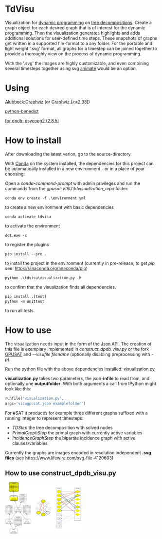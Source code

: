# TdVisu
Visualization for [dynamic programming](https://en.wikipedia.org/wiki/Dynamic_programming) on [tree decompositions](https://en.wikipedia.org/wiki/Tree_decomposition).
Create a graph object for each desired graph that is of interest for the dynamic programming.
Then the visualization generates highlights and adds additional solutions for user-defined time steps.
These snapshots of graphs get written in a supported file-format to a any folder.
For the portable and light weight '.svg' format, all graphs for a timestep can be joined together to provide a thoroughly view on the process of dynamic programming.

With the '.svg' the images are highly customizable, and even combining several timesteps together using svg [animate](https://developer.mozilla.org/en-US/docs/Web/SVG/Element/animate) would be an option.


# Using
[Alubbock:Graphviz](https://anaconda.org/alubbock/graphviz) (or [Graphviz (>=2.38)](https://graphviz.gitlab.io/download/))

[python-benedict](https://pypi.org/project/python-benedict/)

[for dpdb: psycopg2 (2.8.5)](https://www.psycopg.org/docs/index.html)

# How to install

After downloading the latest verion, go to the source-directory. 

With [Conda](https://docs.conda.io/en/latest/) on the system installed, the dependencies for this project can be automatically installed in a new environment - or in a place of your choosing:

Open a *conda-command-prompt* with admin privileges and run the commands from the *gpusat-VISU\tdvisualization_repo* folder:
```shell
conda env create -f .\environment.yml
```
to create a new environment with basic dependencies
```shell
conda activate tdvisu
```
to activate the environment
```shell
dot.exe -c
```
to register the plugins
```shell
pip install --pre .
```
to install the project in the environment (currently in pre-release, to get *pip* see: https://anaconda.org/anaconda/pip)
```shell
python .\tdvisu\visualization.py -h
```
to confirm that the visualization finds all dependencies.
```shell
pip install .[test] 
python -m unittest
```
to run all tests.


# How to use

The visualization needs input in the form of the [Json API](https://github.com/VaeterchenFrost/gpusat-VISU/blob/master/JsonAPI_v1.3.md).
The creation of this file is exemplary implemented in *construct_dpdb_visu.py* or the fork [GPUSAT](https://github.com/VaeterchenFrost/GPUSAT) and *--visufile filename* (optionally disabling preprocessing with *-p*).

Run the python file with the above dependencies installed:
[visualization.py](https://github.com/VaeterchenFrost/gpusat-VISU/blob/master/satvisualization_repo/satvisu/visualization.py)

**visualization.py** takes two parameters, the json-**infile** to read from, and optionally one **outputfolder**.
With both arguments a call from IPython might look like this:

```python
runfile('visualization.py', 
args='visugpusat.json examplefolder')
```

For #SAT it produces for example three different graphs suffixed with a running integer to represent timesteps:

+ *TDStep* the tree decomposition with solved nodes
+ *PrimalGraphStep* the primal graph with currently active variables
+ *IncidenceGraphStep* the bipartite incidence graph with active clauses/variables

Currently the graphs are images encoded in resolution independent **.svg files** (see https://www.lifewire.com/svg-file-4120603)

## How to use construct_dpdb_visu.py


<img src="Bachelor/images/combined6DA4.svg" alt="Example SharpSat" width="50%"/>
